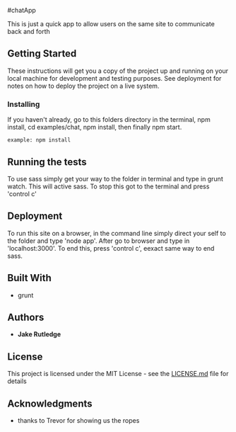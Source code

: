 <!-- # chatApp

This is a chatapp that we built together in class but just styled while also adding some more functions like typing.. showing up with someone starts to type.
 -->

<!-- How to use:
-If you haven't already, go to this folders directory in the terminal, npm install, cd examples/chat, npm install, then finally npm start.
- To use sass simply get your way to the folder in terminal and type in grunt watch. This will active sass.
- To view this folder in a browser, go to the terminal and type in node app. That will in simple terms "turn it on". Once this is done go to a browser and type in localhost:3000 in the url.
- To stop both node app, and grunt watch simply hit control c. And to quickly start it back up press the up key and enter. -->


#chatApp

This is just a quick app to allow users on the same site to communicate back and forth

## Getting Started

These instructions will get you a copy of the project up and running on your local machine for development and testing purposes. See deployment for notes on how to deploy the project on a live system.

### Installing

If you haven't already, go to this folders directory in the terminal, npm install, cd examples/chat, npm install, then finally npm start.

```
example: npm install
```

## Running the tests

To use sass simply get your way to the folder in terminal and type in grunt watch. This will active sass. To stop this got to the terminal and press 'control c'


## Deployment

To run this site on a browser, in the command line simply direct your self to the folder and type 'node app'. After go to browser and type in 'localhost:3000'. To end this, press 'control c', eexact same way to end sass.

## Built With

* grunt


## Authors

* **Jake Rutledge**


## License

This project is licensed under the MIT License - see the [LICENSE.md](LICENSE.md) file for details

## Acknowledgments

* thanks to Trevor for showing us the ropes
